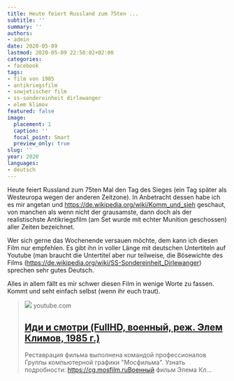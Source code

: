 ```yaml
---
title: Heute feiert Russland zum 75ten ...
subtitle: ''
summary: ''
authors:
- admin
date: 2020-05-09
lastmod: 2020-05-09 22:50:02+02:00
categories:
- facebook
tags:
- film von 1985
- antikriegsfilm
- sowjetischer film
- ss-sondereinheit dirlewanger
- elem klimov
featured: false
image:
  placement: 1
  caption: ''
  focal_point: Smart
  preview_only: true
slug: ''
year: 2020
languages:
- deutsch
---
```


Heute feiert Russland zum 75ten Mal den Tag des Sieges (ein Tag später als Westeuropa wegen der anderen Zeitzone). In Anbetracht dessen habe ich es mir angetan und https://de.wikipedia.org/wiki/Komm_und_sieh geschaut, von manchen als wenn nicht der grausamste, dann doch als der realistischste Antikriegsfilm (am Set wurde mit echter Munition geschossen) aller Zeiten bezeichnet. 

Wer sich gerne das Wochenende versauen möchte, dem kann ich diesen Film nur empfehlen. Es gibt ihn in voller Länge mit deutschen Untertiteln auf Youtube (man braucht die Untertitel aber nur teilweise, die Bösewichte des Films (https://de.wikipedia.org/wiki/SS-Sondereinheit_Dirlewanger) sprechen sehr gutes Deutsch.  

Alles in allem fällt es mir schwer diesen Film in wenige Worte zu fassen. Kommt und seht einfach selbst (wenn ihr euch traut).
> [![](https://i.ytimg.com/vi/UkkJZweYaLI/maxresdefault.jpg)](https://www.youtube.com/watch?v=UkkJZweYaLI)
> youtube.com
> ## [Иди и смотри (FullHD, военный, реж. Элем Климов, 1985 г.)](https://www.youtube.com/watch?v=UkkJZweYaLI)
>
>Реставрация фильма выполнена командой профессионалов Группы компьютерной графики "Мосфильма". Узнать подробности: https://cg.mosfilm.ruВоенный фильм Элема Кл...